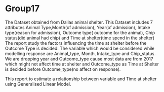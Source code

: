 # Group17
The Dataset obtained from Dallas animal shelter. This Dataset includes 7 attributes Animal Type,Month(of admission), Year(of admission), Intake type(reason for admission), Outcome type( outcome for the animal), Chip status(did animal had chip) and Time at shelter(time spend in the shelter)
The report study the factors influencing the time at shelter before the Outcome Type is decided. The variable which would be considered while modelling response are Animal_type, Month, Intake_type and Chip_status. We are dropping year and Outcome_type cause most data are from 2017 which might not affect time at shelter and Outcome_type as Time at Shelter is decided before Outcome_type(no affect on response).

This report to estimate a relationship between variable and Time at shelter using Generalised Linear Model. 

